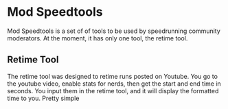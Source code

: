 # Mod Speedtools

Mod Speedtools is a set of of tools to be used by speedrunning community moderators. At the moment, it has only one tool, the retime tool.

## Retime Tool
The retime tool was designed to retime runs posted on Youtube. You go to the youtube video, enable stats for nerds, then get the start and end time in seconds. You input them in the retime tool, and it will display the formatted time to you. Pretty simple
